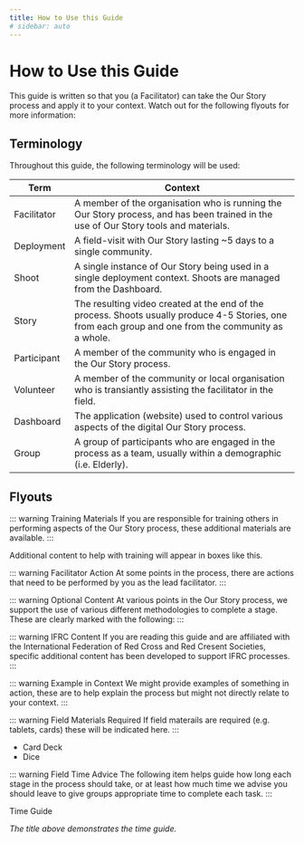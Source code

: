 ```yaml
---
title: How to Use this Guide
# sidebar: auto
---
```


<ReadTime />

# How to Use this Guide

<Leader>

This guide is written so that you (a Facilitator) can take the Our Story process and apply it to your context. Watch out for the  following flyouts for more information:

</Leader>

## Terminology

Throughout this guide, the following terminology will be used:

| Term | Context |
|------|---------|
|Facilitator|A member of the organisation who is running the Our Story process, and has been trained in the use of Our Story tools and materials.|
|Deployment|A field-visit with Our Story lasting ~5 days to a single community.|
|Shoot| A single instance of Our Story being used in a single deployment context. Shoots are managed from the Dashboard.|
|Story| The resulting video created at the end of the process. Shoots usually produce 4-5 Stories, one from each group and one from the community as a whole.|
|Participant|A member of the community who is engaged in the Our Story process.|
|Volunteer|A member of the community or local organisation who is transiantly assisting the facilitator in the field.|
|Dashboard|The application (website) used to control various aspects of the digital Our Story process.|
|Group|A group of participants who are engaged in the process as a team, usually within a demographic (i.e. Elderly).| 

## Flyouts

::: warning Training Materials
If you are responsible for training others in performing aspects of the Our Story process, these additional materials are available.
:::

<TrainingMaterials example="true">Additional content to help with training will appear in boxes like this.</TrainingMaterials>

::: warning Facilitator Action
At some points in the process, there are actions that need to be performed by you as the lead facilitator.
:::

<AdminRole title="Lead Facilitator Action" />

::: warning Optional Content
At various points in the Our Story process, we support the use of various different methodologies to complete a stage. These are clearly marked with the following:
:::

<StepOptions title="Bring Your Own Process" />

::: warning IFRC Content
If you are reading this guide and are affiliated with the International Federation of Red Cross and Red Cresent Societies, specific additional content has been developed to support IFRC processes. 
:::

<RedCross example="true" href="#" />

::: warning Example in Context
We might provide examples of something in action, these are to help explain the process but might not directly relate to your context.
:::

<Context example="true" />

::: warning Field Materials Required
If field materails are required (e.g. tablets, cards) these will be indicated here.
:::

<Materials example="true">

- Card Deck
- Dice

</Materials>

::: warning Field Time Advice
The following item helps guide how long each stage in the process should take, or at least how much time we advise you should leave to give groups appropriate time to complete each task.
:::

<TimeGuide time="2-3 hours">Time Guide</TimeGuide>

*The title above demonstrates the time guide.*